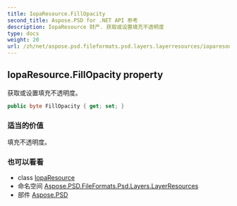 ```yaml
---
title: IopaResource.FillOpacity
second_title: Aspose.PSD for .NET API 参考
description: IopaResource 财产. 获取或设置填充不透明度
type: docs
weight: 20
url: /zh/net/aspose.psd.fileformats.psd.layers.layerresources/ioparesource/fillopacity/
---
```

## IopaResource.FillOpacity property

获取或设置填充不透明度。

```csharp
public byte FillOpacity { get; set; }
```

### 适当的价值

填充不透明度。

### 也可以看看

* class [IopaResource](../)
* 命名空间 [Aspose.PSD.FileFormats.Psd.Layers.LayerResources](../../ioparesource/)
* 部件 [Aspose.PSD](../../../)


